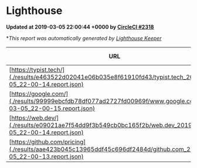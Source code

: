 
# Lighthouse

**Updated at 2019-03-05 22:00:44 +0000 by [CircleCI #2318](https://circleci.com/gh/ItinerisLtd/lighthouse-keeper-example/2318)**

**This report was automatically generated by [Lighthouse Keeper](https://github.com/itinerisltd/lighthouse-keeper)*

| URL | Performance | Accessibility | Best Practices | SEO | PWA | Updated At |
| --- | --- | --- | --- | --- | --- | --- |
| [https://typist.tech/](./results/e463522d02041e06b035e8f61910fd43/typist.tech_2019-03-05_22-00-14.report.json) | 1 |  |  |  |  | 2019-03-05T22:00:14.445Z |
| [https://google.com/](./results/99999ebcfdb78df077ad2727fd00969f/www.google.com_2019-03-05_22-00-15.report.json) | 0.95 | 0.71 | 0.93 | 0.8 | 0.58 | 2019-03-05T22:00:15.688Z |
| [https://web.dev/](./results/e09021ae7f54dd9f3b549cb0bc165f2b/web.dev_2019-03-05_22-00-14.report.json) | 0.95 | 0.93 | 1 | 0.91 | 1 | 2019-03-05T22:00:14.888Z |
| [https://github.com/pricing](./results/aae423b045c13965ddf45c696df2484d/github.com_2019-03-05_22-00-13.report.json) | 0.8 | 0.89 | 0.93 | 0.9 | 0.58 | 2019-03-05T22:00:13.609Z |
